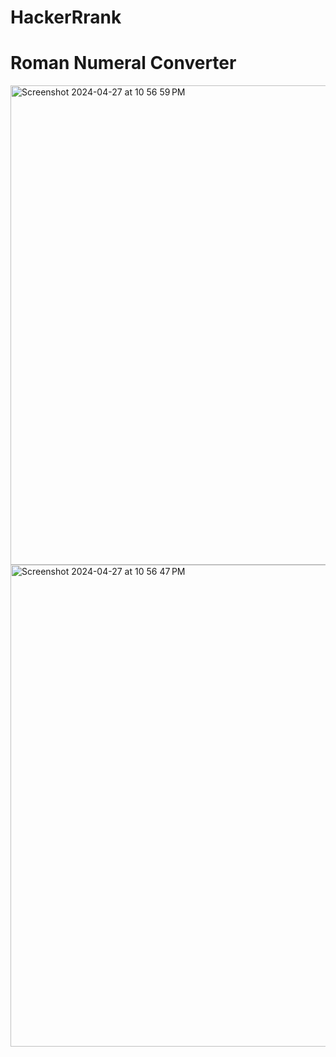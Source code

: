 # HackerRrank
# Roman Numeral Converter
<img width="767" alt="Screenshot 2024-04-27 at 10 56 59 PM" src="https://github.com/aliabuali/HackerRrank/assets/48154810/722dd8e4-7f9b-43dc-b30d-71193fcf583c">
<img width="771" alt="Screenshot 2024-04-27 at 10 56 47 PM" src="https://github.com/aliabuali/HackerRrank/assets/48154810/b21f8f07-0c02-4184-8b7c-3d1c0b629f3b">
